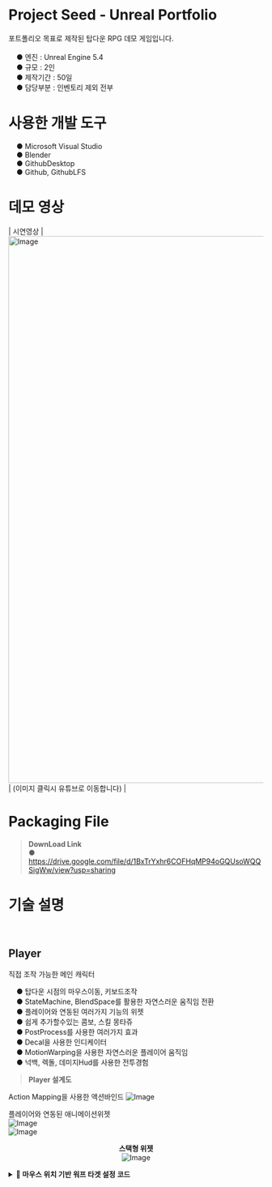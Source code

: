 # Project Seed - Unreal Portfolio

포트폴리오 목표로 제작된 탑다운 RPG 데모 게임입니다.<br/>
<br/>
&nbsp;&nbsp;&nbsp;&nbsp;● 엔진 : Unreal Engine 5.4 <br/>
&nbsp;&nbsp;&nbsp;&nbsp;● 규모 : 2인 <br/>
&nbsp;&nbsp;&nbsp;&nbsp;● 제작기간 : 50일 <br/>
&nbsp;&nbsp;&nbsp;&nbsp;● 담당부분 : 인벤토리 제외 전부 <br/>

# 사용한 개발 도구<br/>

&nbsp;&nbsp;&nbsp;&nbsp;● Microsoft Visual Studio <br/>
&nbsp;&nbsp;&nbsp;&nbsp;● Blender<br/>
&nbsp;&nbsp;&nbsp;&nbsp;● GithubDesktop<br/>
&nbsp;&nbsp;&nbsp;&nbsp;● Github, GithubLFS<br/>

# 데모 영상 
| 시연영상 
| <a href="https://youtu.be/GQQTKInkYU4?si=LuZnMZ9ZGrvhFbc3"><img width="1920" height="1080" alt="Image" src="https://github.com/user-attachments/assets/0c4450f8-6378-4a69-a7a2-1d770803d3a5" /> </a> 
| (이미지 클릭시 유튜브로 이동합니다) | <br/>



# Packaging File
> **DownLoad Link**<br/>
● https://drive.google.com/file/d/1BxTrYxhr6COFHqMP94oGQUsoWQQSigWw/view?usp=sharing <br/>


# 기술 설명
<br/>

## Player
직접 조작 가능한 메인 캐릭터<br/>

&nbsp;&nbsp;&nbsp;&nbsp;● 탑다운 시점의 마우스이동, 키보드조작 <br/>
&nbsp;&nbsp;&nbsp;&nbsp;● StateMachine, BlendSpace를 활용한 자연스러운 움직임 전환 <br/>
&nbsp;&nbsp;&nbsp;&nbsp;● 플레이어와 연동된 여러가지 기능의 위젯 <br/>
&nbsp;&nbsp;&nbsp;&nbsp;● 쉽게 추가할수있는 콤보, 스킬 몽타쥬 <br/>
&nbsp;&nbsp;&nbsp;&nbsp;● PostProcess를 사용한 여러가지 효과<br/>
&nbsp;&nbsp;&nbsp;&nbsp;● Decal을 사용한 인디케이터<br/>
&nbsp;&nbsp;&nbsp;&nbsp;● MotionWarping을 사용한 자연스러운 플레이어 움직임<br/>
&nbsp;&nbsp;&nbsp;&nbsp;● 넉백, 렉돌, 데미지Hud를 사용한 전투경험<br/>

> **Player 설계도**<br/>

Action Mapping을 사용한 액션바인드
![Image](https://github.com/user-attachments/assets/aaf2363e-8e46-477e-841e-d0bfd83de486)<br/>

플레이어와 연동된 애니메이션위젯<br/>
![Image](https://github.com/user-attachments/assets/30775e6b-355d-4e4c-b8d2-57022ec214bf)<br/>
![Image](https://github.com/user-attachments/assets/d41d398e-7bb1-4336-bf00-35e4833c05a1)<br/>
<p align="center">
  <strong>스택형 위젯</strong><br/>
  <img src="https://github.com/user-attachments/assets/690b3b05-52b0-4454-a0bf-32cda76962f0" alt="Image"/>
</p>

<details>
<summary><strong>📌 마우스 위치 기반 워프 타겟 설정 코드</strong></summary>

```cpp
APlayerController* playerController = Cast<APlayerController>(GetController());
if (!playerController)
{
    return;
}

FVector worldLocation, worldDirection;
if (playerController->DeprojectMousePositionToWorld(worldLocation, worldDirection))
{
    FVector start = worldLocation;
    FVector end = start + (worldDirection * 10000.0f);

    FHitResult hitResult;
    FCollisionQueryParams params;
    params.AddIgnoredActor(this);

    if (GetWorld()->LineTraceSingleByChannel(hitResult, start, end, ECC_Visibility, params))
    {
        FVector targetLocation = hitResult.Location;
        FVector direction = (targetLocation - GetActorLocation()).GetSafeNormal();
        FRotator targetRotation = direction.Rotation();

        // calculate targetLoc
        FVector desiredLocation = GetActorLocation() + direction * 100.0f;

        // sphereTrace
        FHitResult moveHit;
        float sphereRadius = 25.0f;

        bool bHit = GetWorld()->SweepSingleByChannel(
            moveHit,
            GetActorLocation(),
            desiredLocation,
            FQuat::Identity,
            ECC_Visibility,
            FCollisionShape::MakeSphere(sphereRadius),
            params
        );

        FVector finalLocation = bHit ? GetActorLocation() : desiredLocation;

        // final transform
        targetRotation.Pitch = 0.0f;
        targetRotation.Roll = 0.0f;

        FTransform targetTransform;
        targetTransform.SetLocation(finalLocation);
        targetTransform.SetRotation(targetRotation.Quaternion());

        if (motionWarpComponent)
        {
            motionWarpComponent->AddOrUpdateWarpTargetFromTransform(TEXT("Target"), targetTransform);
        }	
    }
}
```

| Phase1 Nodes | Phase2 Nodes |
|:--:|:--:|
| ![Phase1](https://github.com/user-attachments/assets/b2c2124e-21c3-4aa2-9dfe-5cccb43684e6)<br/><sub></sub> | ![Phase2](https://github.com/user-attachments/assets/cfef0d85-6d41-4863-98f6-33b1b51c47c4)<br/><sub></sub> |

| Pattern Nodes | All Nodes |
|:--:|:--:|
| ![Phase3](https://github.com/user-attachments/assets/661f0aaf-756f-4a8a-81f1-82f447ea6222)<br/><sub></sub> | ![Phase4](https://github.com/user-attachments/assets/088dfdb6-a959-4a48-9530-d5d0f2578e5d)<br/><sub></sub> |<br/>
> **Service_Calculate Distance Node**
```cpp
#include "Boss/Service_CalculateDistanceBetween.h"
#include "Player/PixelCodeCharacter.h"
#include "Boss/BossApernia.h"
#include "Kismet/GameplayStatics.h"
#include "Boss/BossAIController.h"
#include "BehaviorTree/BlackboardComponent.h"
#include "BehaviorTree/Services/BTService_BlackboardBase.h"

UService_CalculateDistanceBetween::UService_CalculateDistanceBetween()
{
    NodeName = TEXT("Calculate Between Boss To Player");
    currentTime = 0.0f;
    timeToSelectPlayer = 10.0f; // 플레이어를 선택할 주기
}

void UService_CalculateDistanceBetween::TickNode(UBehaviorTreeComponent& OwnerComp, uint8* NodeMemory, float DeltaSeconds)
{
    Super::TickNode(OwnerComp, NodeMemory, DeltaSeconds);
    currentTime += DeltaSeconds;

    // BossApernia 찾기
    ABossApernia* bossCharacter = Cast<ABossApernia>(UGameplayStatics::GetActorOfClass(GetWorld(), ABossApernia::StaticClass()));
    if (!bossCharacter)
    {
        return;
    }
    if (currentTime >= timeToSelectPlayer)
    {
        currentTime = 0.0f;
        TArray<AActor*> foundCharacters;
        UGameplayStatics::GetAllActorsOfClass(GetWorld(), APixelCodeCharacter::StaticClass(), foundCharacters);

        if (foundCharacters.Num() > 0)
        {
            int32 randomIndex = FMath::RandRange(0, foundCharacters.Num() - 1);
            player = Cast<APixelCodeCharacter>(foundCharacters[randomIndex]);
            if (player)
            {
                FVector playerLocation = player->GetActorLocation();
            }
        }
    }
    if (player)
    {
        float distance = FVector::Distance(bossCharacter->GetActorLocation(), player->GetActorLocation());
        OwnerComp.GetBlackboardComponent()->SetValueAsFloat(GetSelectedBlackboardKey(), distance);
    }
}
```

## Enemy AI
맵에 배치된 기본적인 적AI<br/>

&nbsp;&nbsp;&nbsp;&nbsp;● BehaviorTree 동작방식 <br/>
&nbsp;&nbsp;&nbsp;&nbsp;● StateMachine 상반신 하반신 개별화 <br/>
&nbsp;&nbsp;&nbsp;&nbsp;● 독자적 개인 시야각 적용 <br/>
&nbsp;&nbsp;&nbsp;&nbsp;● 데미지 출력 HUD <br/>
&nbsp;&nbsp;&nbsp;&nbsp;● 여러가지 아이템 확률드랍 <br/>
&nbsp;&nbsp;&nbsp;&nbsp;● 네트워크 동기화 <br/>
| Grux | Dog |
|:--:|:--:|
| <div align="center"> ![왼쪽 위](https://github.com/user-attachments/assets/df94cdcc-cfee-4583-9248-461bde2f5472) </div> | <div align="center"> ![오른쪽 위](https://github.com/user-attachments/assets/bbd4e4be-a4dd-4b1b-ad49-3ab117255f86) </div> |
| <div align="center"> ![왼쪽 아래](https://github.com/user-attachments/assets/4eaa73d2-e43c-45a0-a112-fc89318e229a) </div> | <div align="center"> ![오른쪽 아래](https://github.com/user-attachments/assets/8a78faf6-cc62-4232-8241-b12da5d8bef6) </div> |

> **Task_DogBartMoveToPlayer Node**
```cpp
#include "Task_DogBartMoveToPlayer.h"
#include "BehaviorTree/BlackboardComponent.h"
#include "BehaviorTree/BTTaskNode.h"
#include "DogBartAIController.h"
#include "DogBart.h"
#include "NavigationSystem.h"


UTask_DogBartMoveToPlayer::UTask_DogBartMoveToPlayer(FObjectInitializer const& ObjectInitializer)
{
	NodeName = TEXT("Move To nearest Player");
}

EBTNodeResult::Type UTask_DogBartMoveToPlayer::ExecuteTask(UBehaviorTreeComponent& OwnerComp, uint8* NodeMemory)
{

    UBlackboardComponent* BlackboardComp = OwnerComp.GetBlackboardComponent();

    if (BlackboardComp)
    {
        // 블랙보드에서 벡터 값을 가져옵니다.
        FVector NearestPlayerLocation = BlackboardComp->GetValueAsVector(TEXT("DetectedPlayerLoc"));

        if (UNavigationSystemV1* NavSys = UNavigationSystemV1::GetCurrent(GetWorld()))
        {
            ADogBartAIController* dogBartController = Cast<ADogBartAIController>(OwnerComp.GetAIOwner());
            if (dogBartController)
            {
                
                dogBartController->MoveToLocation(NearestPlayerLocation);
            }
        }      
    }
    return EBTNodeResult::Failed;
}
```

> **Task_DogBartPatrol Node**
```cpp
#include "Task_DogBartPatrol.h"
#include "DogBartAIController.h"
#include "NavigationPath.h"
#include "AI/Navigation/NavigationTypes.h"
#include "NavigationSystem.h"
#include "GameFramework/Actor.h"

UTask_DogBartPatrol::UTask_DogBartPatrol(FObjectInitializer const& ObjectInitializer)
{
	NodeName = TEXT("DogBart Patrol");
	bNotifyTick = true;
}

EBTNodeResult::Type UTask_DogBartPatrol::ExecuteTask(UBehaviorTreeComponent& OwnerComp, uint8* NodeMemory)
{
	TickTask(OwnerComp, NodeMemory, 0.0f);
	ADogBartAIController* dogBartController = Cast<ADogBartAIController>(OwnerComp.GetAIOwner());
	if (dogBartController)
	{
		FVector origin = dogBartController->GetPawn()->GetActorLocation();
		navSys = FNavigationSystem::GetCurrent<UNavigationSystemV1>(this);
		FVector randomLocation;
		if (navSys)
		{
			if (navSys->K2_GetRandomReachablePointInRadius(GetWorld(), origin, randomLocation, 1500.0))
			{
				dogBartController->MoveToLocation(randomLocation);
			}
		}
	}
	return EBTNodeResult::Succeeded;
}

void UTask_DogBartPatrol::TickTask(UBehaviorTreeComponent& OwnerComp, uint8* NodeMemory, float DeltaSeconds)
{
	Super::TickTask(OwnerComp, NodeMemory, DeltaSeconds);
	currentTime += DeltaSeconds;
}
```

> **StateMachine**<br/>

![Image](https://github.com/user-attachments/assets/a255c6c9-c8b6-4ad0-b2cc-7c8a914b5bb9) </div>

## 오브젝트
플레이어를 도와주거나 방해하거나 디테일이 추가된 요소<br/>
&nbsp;&nbsp;&nbsp;&nbsp;● 경험치 구슬<br/>
&nbsp;&nbsp;&nbsp;&nbsp;● 확률성 아이템<br/>
&nbsp;&nbsp;&nbsp;&nbsp;● 소울 크리스탈<br/>
&nbsp;&nbsp;&nbsp;&nbsp;● 보스전 스폰 검<br/>
&nbsp;&nbsp;&nbsp;&nbsp;● 보스전 불 액터<br/>
&nbsp;&nbsp;&nbsp;&nbsp;● 보스전 용 석상<br/>

<table style="text-align: center; margin: auto;">
  <tr>
    <td style="height: 140px;">
      <div style="display: flex; flex-direction: column; align-items: center; min-height: 140px;">
        <img src="https://github.com/user-attachments/assets/584809ae-fa0f-42f1-a62b-7e56e99005a1" width="100">
        <span style="margin-top: 8px;">경험치 구슬</span>
      </div>
    </td>
    <td style="height: 140px;">
      <div style="display: flex; flex-direction: column; align-items: center; min-height: 140px;">
        <img src="https://github.com/user-attachments/assets/e9ae91f6-f5ef-4206-87fd-533d9d5cac52" width="100">
        <span style="margin-top: 8px;">소울 크리스탈</span>
      </div>
    </td>
  </tr>
  <tr>
    <td style="height: 140px;">
      <div style="display: flex; flex-direction: column; align-items: center; min-height: 140px;">
        <img src="https://github.com/user-attachments/assets/569ae9a7-daba-41cd-b389-e5d04b4c55cd" width="100">
        <span style="margin-top: 8px;">확률성 아이템</span>
      </div>
    </td>
    <td style="height: 140px;">
      <div style="display: flex; flex-direction: column; align-items: center; min-height: 140px;">
        <img src="https://github.com/user-attachments/assets/5ed60976-7b67-4fae-a641-a0c196f7495e" width="100">
        <span style="margin-top: 8px;">확률성 아이템 </span>
      </div>
    </td>
  </tr>
  <tr>
    <td style="height: 140px;">
      <div style="display: flex; flex-direction: column; align-items: center; justify-content: flex-end; min-height: 140px;">
        <img src="https://github.com/user-attachments/assets/a4c683e0-e05e-4c21-96b0-a7931b23c295" width="100">
        <span style="margin-top: 8px;">보스전 스폰 검</span>
      </div>
    </td>
    <td style="height: 140px;">
      <div style="display: flex; flex-direction: column; align-items: center; justify-content: flex-end; min-height: 140px;">
        <img src="https://github.com/user-attachments/assets/ee6565ff-78f3-478d-800c-4f9cfb50171e" width="100">
        <span style="margin-top: 8px;">보스전 용 석상</span>
      </div>
    </td>
  </tr>
</table><br/>

> **Fracture Mesh**<br/>

![Image](https://github.com/user-attachments/assets/3e3203b2-71dd-47ea-b404-84e118c8f04e) <br/>
> **Demon Sword (보스맵 스폰 검) 이동 방식**<br/>

![Image](https://github.com/user-attachments/assets/40673ad6-2b22-4d41-a56f-93a291a882f5)<br/>
<details>
  <summary><strong>DemonSword.cpp 코드 보기</strong></summary>

  <pre style="max-height: 500px; overflow-y: auto; background-color: #1e1e1e; color: #d4d4d4; padding: 16px; border-radius: 8px; font-size: 14px;">
<code>
#include "DemonSword.h"
#include "Components/StaticMeshComponent.h"
#include "UObject/ConstructorHelpers.h"
#include "Components/CapsuleComponent.h"
#include "Components/BoxComponent.h"
#include "Kismet/KismetStringLibrary.h"
#include "Player/PixelCodeCharacter.h"
#include <../../../../../../../Source/Runtime/Engine/Classes/Kismet/GameplayStatics.h>
#include <../../../../../../../Source/Runtime/Engine/Classes/GameFramework/PlayerController.h>
#include "Particles/ParticleSystemComponent.h"
#include "Particles/ParticleSystem.h"
#include "Kismet/GameplayStatics.h"
#include "NiagaraFunctionLibrary.h"
#include "NiagaraComponent.h"
#include "CoreMinimal.h"
#include "../../../../Plugins/FX/Niagara/Source/Niagara/Public/NiagaraFunctionLibrary.h"

ADemonSword::ADemonSword()
{
    PrimaryActorTick.bCanEverTick = true;

    swordComp = CreateDefaultSubobject<UStaticMeshComponent>(TEXT("swordComp"));
    sceneComp = CreateDefaultSubobject<USceneComponent>(TEXT("sceneComp"));
    damageBox = CreateDefaultSubobject<UBoxComponent>(TEXT("damageBox"));
    static ConstructorHelpers::FObjectFinder<UStaticMesh> bossOBJ(TEXT("/Script/Engine.StaticMesh'/Game/KMS_AI/Boss_Alpernia/DemonSword/DemonSword.DemonSword'"));
    if (bossOBJ.Succeeded())
    {
        swordComp->SetStaticMesh(bossOBJ.Object);
    }
    SetRootComponent(sceneComp);
    swordComp->SetupAttachment(RootComponent);
    damageBox->SetupAttachment(RootComponent);
    swordComp->SetRelativeLocation(FVector(0, 0, 560));
    swordComp->SetRelativeRotation(FRotator(0, 180, 180));
    swordComp->SetWorldScale3D(FVector(3.0));
    damageBox->SetRelativeLocation(FVector(0, 0, 307));
    damageBox->SetRelativeRotation(FRotator(0, 0, 0));
    damageBox->SetWorldScale3D(FVector(1.75, 0.25, 7.0));
    swordComp->SetWorldScale3D(FVector(2.0));
    startLocation = swordComp->GetRelativeLocation();
    targetLocation = startLocation + FVector(0, 0, -200);
}

void ADemonSword::BeginPlay()
{
    Super::BeginPlay();
    upLoc = GetActorLocation() + FVector(0, 0, 800);
    direction = (upLoc - GetActorLocation()).GetSafeNormal();
    upNewLocation = GetActorLocation() + FVector(0, 0, 800);
    damageBox->OnComponentBeginOverlap.AddDynamic(this, &ADemonSword::OnBeginOverlapSwordFloor);
    swordCurrentHP = swordMaxHP;
}

void ADemonSword::Tick(float DeltaTime)
{
    Super::Tick(DeltaTime);
    currentTime += DeltaTime;

    float adjustDuration = moveDuration / 3.2f;
    float alpha = FMath::Clamp(currentTime / adjustDuration, 0.0f, 1.0f);
    float easedAlpha = 1.0f - FMath::Pow(1.0f - alpha, 2.0f);
    FVector newLocation = FMath::Lerp(startLocation, targetLocation, easedAlpha);
    swordComp->SetRelativeLocation(newLocation);

    if (currentTime > 15.0f && currentTime <= 18.0f)
    {
        FVector upNewLocation2 = FMath::InterpEaseOut(GetActorLocation(), upNewLocation, (currentTime - 15) / 3 ,1.2f);
        SetActorLocation(upNewLocation2);

        if (!onceSound)
        {
            onceSound = true;
            int32 value = FMath::RandRange(1, 3);
            if (value == 1)
                UGameplayStatics::PlaySoundAtLocation(this, UpSwordSound1, GetActorLocation());
            else if (value == 2)
                UGameplayStatics::PlaySoundAtLocation(this, UpSwordSound2, GetActorLocation());
            else
                UGameplayStatics::PlaySoundAtLocation(this, UpSwordSound3, GetActorLocation());
        }
    }

    if (currentTime > 14.0f && !directionSet)
    {
        TArray<AActor*> foundCharacters;
        UGameplayStatics::GetAllActorsOfClass(GetWorld(), APixelCodeCharacter::StaticClass(), foundCharacters);

        int32 randomIndex = FMath::RandRange(0, foundCharacters.Num() - 1);
        player = Cast<APixelCodeCharacter>(foundCharacters[randomIndex]);
        directionSet = true;
        setplayerLoc = player->GetActorLocation();
        setDirection = player->GetActorLocation() - GetActorLocation();
    }

    if (currentTime > 15.5f && currentTime <= 17.0f)
    {
        FVector directionToPlayer = player->GetActorLocation() - GetActorLocation();
        FRotator baseRotation = FRotationMatrix::MakeFromZ(-directionToPlayer).Rotator();
        FQuat currentQuat = GetActorRotation().Quaternion();
        FQuat targetQuat = baseRotation.Quaternion();
        float lerpAlpha = FMath::Clamp((currentTime - 15.5f) / 2.5f, 0.0f, 1.0f);
        newQuat = FQuat::Slerp(currentQuat, targetQuat, lerpAlpha);
        SetActorRotation(newQuat);
    }

    if (currentTime > 18.0f && currentTime < 23.f)
    {
        FVector downDirection = -newQuat.GetUpVector();
        float speed = 9000.0f;
        FVector movement = downDirection * speed * DeltaTime;
        FVector stingLoc = GetActorLocation() + movement;
        SetActorLocation(stingLoc);
    }

    if (swordCurrentHP <= 0)
    {
        Destroy();
        onceSound = false;
        onceSound2 = false;
    }
}
</code>
  </pre>
</details>


## Crafting
크래프팅 시스템<br/>
&nbsp;&nbsp;&nbsp;&nbsp;● 데이터 테이블로 관리하는 쉬운 에셋추가 <br/>
&nbsp;&nbsp;&nbsp;&nbsp;● 구조체를 사용한 쉬운 레시피, 수량 제어 <br/>
&nbsp;&nbsp;&nbsp;&nbsp;● Name위젯 , Recipe위젯  CraftingWidget의 값 제어 <br/>
&nbsp;&nbsp;&nbsp;&nbsp;● 소켓에 따른 스냅방식 HUD <br/>
&nbsp;&nbsp;&nbsp;&nbsp;● 프리뷰 메시를 사용한 시각적 표현 <br/>
&nbsp;&nbsp;&nbsp;&nbsp;● Folliage Actor의 별도 인스턴스화 <br/>
&nbsp;&nbsp;&nbsp;&nbsp;● Tag방식 <br/>



|   |   |   |
|---|---|---|
| ![첫 번째 이미지](https://github.com/user-attachments/assets/fb6f9afd-9fa6-4dd4-b329-b30efa331693) |  ➡️  | ![두 번째 이미지](https://github.com/user-attachments/assets/22e793f9-8c5b-4d7d-81cb-e34957802719) |

> **Item Structure**<br/>

![Image](https://github.com/user-attachments/assets/dbbe1d72-bcb0-4e4e-b180-da0c85012cec)<br/>
![Image](https://github.com/user-attachments/assets/ec505ee7-4c8e-4448-b3b2-49e4b52d151a)<br/>

## 프로젝트 목표<br/>
✅ 멀티플레이 환경구축<br/>
✅ BehaviorTree를 사용한 AI 제작<br/>
✅ 크래프팅 시스템의 구현<br/>
✅ 한사이클이 돌아가는 rpg 게임 구현<br/>



